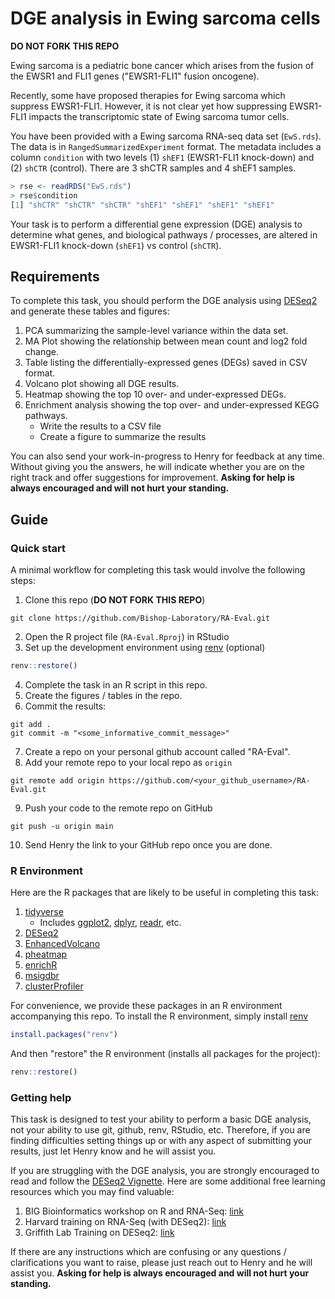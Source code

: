 # DGE analysis in Ewing sarcoma cells

**DO NOT FORK THIS REPO**

Ewing sarcoma is a pediatric bone cancer which arises from the fusion of the EWSR1 and FLI1 genes ("EWSR1-FLI1" fusion oncogene).

Recently, some have proposed therapies for Ewing sarcoma which suppress EWSR1-FLI1. However, it is not clear yet how suppressing EWSR1-FLI1 impacts the transcriptomic state of Ewing sarcoma tumor cells.

You have been provided with a Ewing sarcoma RNA-seq data set (`EwS.rds`). The data is in `RangedSummarizedExperiment` format. The metadata includes a column `condition` with two levels (1) `shEF1` (EWSR1-FLI1 knock-down) and (2) `shCTR` (control). There are 3 shCTR samples and 4 shEF1 samples.

```R
> rse <- readRDS("EwS.rds")
> rse$condition
[1] "shCTR" "shCTR" "shCTR" "shEF1" "shEF1" "shEF1" "shEF1"
```

Your task is to perform a differential gene expression (DGE) analysis to determine what genes, and biological pathways / processes, are altered in EWSR1-FLI1 knock-down (`shEF1`) vs control (`shCTR`).

## Requirements

To complete this task, you should perform the DGE analysis using [DESeq2](https://bioconductor.org/packages/release/bioc/html/DESeq2.html) and generate these tables and figures:

1. PCA summarizing the sample-level variance within the data set.
2. MA Plot showing the relationship between mean count and log2 fold change.
3. Table listing the differentially-expressed genes (DEGs) saved in CSV format.
4. Volcano plot showing all DGE results.
5. Heatmap showing the top 10 over- and under-expressed DEGs.
6. Enrichment analysis showing the top over- and under-expressed KEGG pathways.
    - Write the results to a CSV file
    - Create a figure to summarize the results

You can also send your work-in-progress to Henry for feedback at any time. Without giving you the answers, he will indicate whether you are on the right track and offer suggestions for improvement. **Asking for help is always encouraged and will not hurt your standing.**

## Guide

### Quick start

A minimal workflow for completing this task would involve the following steps:

1. Clone this repo (**DO NOT FORK THIS REPO**)

```shell
git clone https://github.com/Bishop-Laboratory/RA-Eval.git
```

2. Open the R project file (`RA-Eval.Rproj`) in RStudio
3. Set up the development environment using [renv](https://rstudio.github.io/renv/index.html) (optional)

```R
renv::restore()
```

4. Complete the task in an R script in this repo.
5. Create the figures / tables in the repo.
6. Commit the results:

```shell
git add .
git commit -m "<some_informative_commit_message>"
```

7. Create a repo on your personal github account called "RA-Eval".
8. Add your remote repo to your local repo as `origin`

```shell
git remote add origin https://github.com/<your_github_username>/RA-Eval.git
```

9. Push your code to the remote repo on GitHub

```shell
git push -u origin main
```

10. Send Henry the link to your GitHub repo once you are done.

### R Environment

Here are the R packages that are likely to be useful in completing this task:

1. [tidyverse](https://www.tidyverse.org/)
    - Includes [ggplot2](https://ggplot2.tidyverse.org/), [dplyr](https://dplyr.tidyverse.org/), [readr](https://readr.tidyverse.org/), etc.
2. [DESeq2](https://bioconductor.org/packages/release/bioc/html/DESeq2.html)
3. [EnhancedVolcano](https://bioconductor.org/packages/release/bioc/html/EnhancedVolcano.html)
4. [pheatmap](https://cran.r-project.org/web/packages/pheatmap/index.html)
5. [enrichR](https://cran.r-project.org/web/packages/enrichR/index.html)
6. [msigdbr](https://cran.r-project.org/web/packages/msigdbr/index.html)
7. [clusterProfiler](https://bioconductor.org/packages/release/bioc/html/clusterProfiler.html)

For convenience, we provide these packages in an R environment accompanying this repo. To install the R environment, simply install [renv](https://rstudio.github.io/renv/index.html)

```R
install.packages("renv")
```

And then "restore" the R environment (installs all packages for the project):

```R
renv::restore()
```

### Getting help

This task is designed to test your ability to perform a basic DGE analysis, not your ability to use git, github, renv, RStudio, etc. Therefore, if you are finding difficulties setting things up or with any aspect of submitting your results, just let Henry know and he will assist you. 

If you are struggling with the DGE analysis, you are strongly encouraged to read and follow the [DESeq2 Vignette](https://bioconductor.org/packages/devel/bioc/vignettes/DESeq2/inst/doc/DESeq2.html). Here are some additional free learning resources which you may find valuable:

1. BIG Bioinformatics workshop on R and RNA-Seq: [link](https://www.bigbioinformatics.org/r-and-rnaseq-analysis)
2. Harvard training on RNA-Seq (with DESeq2): [link](https://wiki.harvard.edu/confluence/display/hbctraining/DGE+workshop)
3. Griffith Lab Training on DESeq2: [link](https://genviz.org/course/#module-04-expression)

If there are any instructions which are confusing or any questions / clarifications you want to raise, please just reach out to Henry and he will assist you. **Asking for help is always encouraged and will not hurt your standing.**
